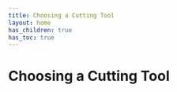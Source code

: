 ```yaml
---
title: Choosing a Cutting Tool
layout: home
has_children: true
has_toc: true
---
```


# Choosing a Cutting Tool
